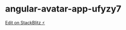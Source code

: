# angular-avatar-app-ufyzy7

[Edit on StackBlitz ⚡️](https://stackblitz.com/edit/angular-avatar-app-ufyzy7)